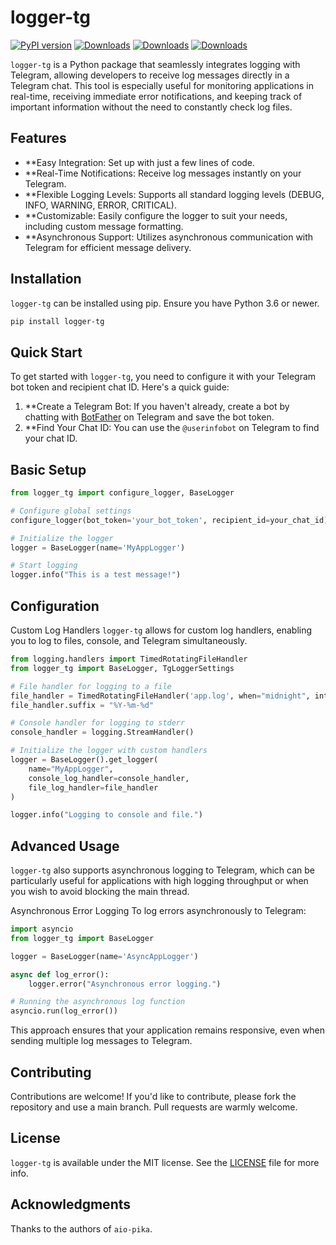 # logger-tg
[![PyPI version](https://badge.fury.io/py/logger-tg.svg)](https://badge.fury.io/py/logger-tg)
[![Downloads](https://pepy.tech/badge/logger-tg)](https://pepy.tech/project/logger-tg)
[![Downloads](https://pepy.tech/badge/logger-tg/month)](https://pepy.tech/project/logger-tg)
[![Downloads](https://pepy.tech/badge/logger-tg/week)](https://pepy.tech/project/logger-tg)

`logger-tg` is a Python package that seamlessly integrates logging with Telegram, allowing developers to receive log messages directly in a Telegram chat. This tool is especially useful for monitoring applications in real-time, receiving immediate error notifications, and keeping track of important information without the need to constantly check log files.

## Features
- **Easy Integration: Set up with just a few lines of code.
- **Real-Time Notifications: Receive log messages instantly on your Telegram.
- **Flexible Logging Levels: Supports all standard logging levels (DEBUG, INFO, WARNING, ERROR, CRITICAL).
- **Customizable: Easily configure the logger to suit your needs, including custom message formatting.
- **Asynchronous Support: Utilizes asynchronous communication with Telegram for efficient message delivery.

## Installation
`logger-tg` can be installed using pip. Ensure you have Python 3.6 or newer.

```bash
pip install logger-tg
```

## Quick Start
To get started with `logger-tg`, you need to configure it with your Telegram bot token and recipient chat ID. Here's a quick guide:

1. **Create a Telegram Bot: If you haven't already, create a bot by chatting with [BotFather](https://t.me/botfather) on Telegram and save the bot token.
2. **Find Your Chat ID: You can use the `@userinfobot` on Telegram to find your chat ID.

## Basic Setup
```python
from logger_tg import configure_logger, BaseLogger

# Configure global settings
configure_logger(bot_token='your_bot_token', recipient_id=your_chat_id)

# Initialize the logger
logger = BaseLogger(name='MyAppLogger')

# Start logging
logger.info("This is a test message!")
```

## Configuration
Custom Log Handlers
`logger-tg` allows for custom log handlers, enabling you to log to files, console, and Telegram simultaneously.

```python
from logging.handlers import TimedRotatingFileHandler
from logger_tg import BaseLogger, TgLoggerSettings

# File handler for logging to a file
file_handler = TimedRotatingFileHandler('app.log', when="midnight", interval=1)
file_handler.suffix = "%Y-%m-%d"

# Console handler for logging to stderr
console_handler = logging.StreamHandler()

# Initialize the logger with custom handlers
logger = BaseLogger().get_logger(
    name="MyAppLogger",
    console_log_handler=console_handler,
    file_log_handler=file_handler
)

logger.info("Logging to console and file.")
```

## Advanced Usage
`logger-tg` also supports asynchronous logging to Telegram, which can be particularly useful for applications with high logging throughput or when you wish to avoid blocking the main thread.

Asynchronous Error Logging
To log errors asynchronously to Telegram:

```python
import asyncio
from logger_tg import BaseLogger

logger = BaseLogger(name='AsyncAppLogger')

async def log_error():
    logger.error("Asynchronous error logging.")

# Running the asynchronous log function
asyncio.run(log_error())
```
This approach ensures that your application remains responsive, even when sending multiple log messages to Telegram.

## Contributing
Contributions are welcome! If you'd like to contribute, please fork the repository and use a main branch. Pull requests are warmly welcome.

## License
`logger-tg` is available under the MIT license. See the [LICENSE](LICENSE) file for more info.

## Acknowledgments
Thanks to the authors of `aio-pika`.
